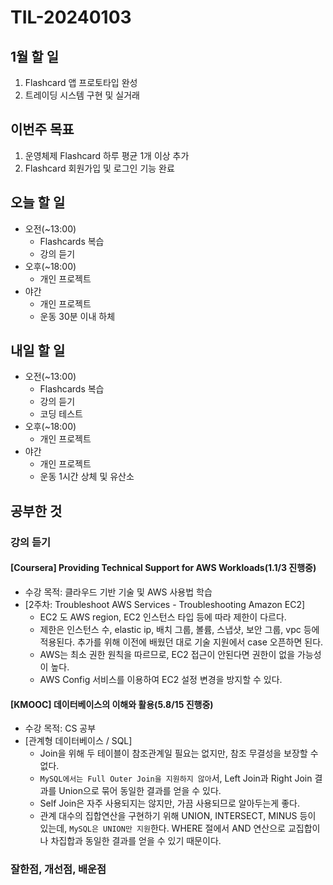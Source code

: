 # TIL-20240103

## 1월 할 일

1. Flashcard 앱 프로토타입 완성
2. 트레이딩 시스템 구현 및 실거래

## 이번주 목표

1. 운영체제 Flashcard 하루 평균 1개 이상 추가
2. Flashcard 회원가입 및 로그인 기능 완료

## 오늘 할 일

- 오전(~13:00)
  - Flashcards 복습
  - 강의 듣기
- 오후(~18:00)
  - 개인 프로젝트
- 야간
  - 개인 프로젝트
  - 운동 30분 이내 하체

## 내일 할 일

- 오전(~13:00)
  - Flashcards 복습
  - 강의 듣기
  - 코딩 테스트
- 오후(~18:00)
  - 개인 프로젝트
- 야간
  - 개인 프로젝트
  - 운동 1시간 상체 및 유산소

## 공부한 것

### 강의 듣기

#### [Coursera] Providing Technical Support for AWS Workloads(1.1/3 진행중)

- 수강 목적: 클라우드 기반 기술 및 AWS 사용법 학습
- [2주차: Troubleshoot AWS Services - Troubleshooting Amazon EC2]
  - EC2 도 AWS region, EC2 인스턴스 타입 등에 따라 제한이 다르다.
  - 제한은 인스턴스 수, elastic ip, 배치 그룹, 볼륨, 스냅샷, 보안 그룹, vpc 등에 적용된다. 추가를 위해 이전에 배웠던 대로 기술 지원에서 case 오픈하면 된다.
  - AWS는 최소 권한 원칙을 따르므로, EC2 접근이 안된다면 권한이 없을 가능성이 높다.
  - AWS Config 서비스를 이용하여 EC2 설정 변경을 방지할 수 있다.

#### [KMOOC] 데이터베이스의 이해와 활용(5.8/15 진행중)

- 수강 목적: CS 공부
- [관계형 데이터베이스 / SQL]
  - Join을 위해 두 테이블이 참조관계일 필요는 없지만, 참조 무결성을 보장할 수 없다.
  - `MySQL에서는 Full Outer Join을 지원하지 않아`서, Left Join과 Right Join 결과를 Union으로 묶어 동일한 결과를 얻을 수 있다.
  - Self Join은 자주 사용되지는 않지만, 가끔 사용되므로 알아두는게 좋다.
  - 관계 대수의 집합연산을 구현하기 위해 UNION, INTERSECT, MINUS 등이 있는데, `MySQL은 UNION만 지원`한다. WHERE 절에서 AND 연산으로 교집합이나 차집합과 동일한 결과를 얻을 수 있기 때문이다.

### 잘한점, 개선점, 배운점
